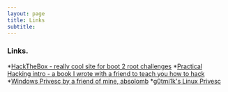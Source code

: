 ```yaml
---
layout: page
title: Links
subtitle: 
---
```


### Links.

*[HackTheBox - really cool site for boot 2 root challenges](https://www.hackthebox.eu "This is really cool")
*[Practical Hacking intro - a book I wrote with a friend to teach you how to hack](https://hunter2.gitbook.io/practical-hacking/ "This is really cool")
*[Windows Privesc by a friend of mine, absolomb](https://blog.g0tmi1k.com/2011/08/basic-linux-privilege-escalation/ "This is really cool")
*[g0tmi1k's Linux Privesc](https://blog.g0tmi1k.com/2011/08/basic-linux-privilege-escalation/ "This is really cool")
